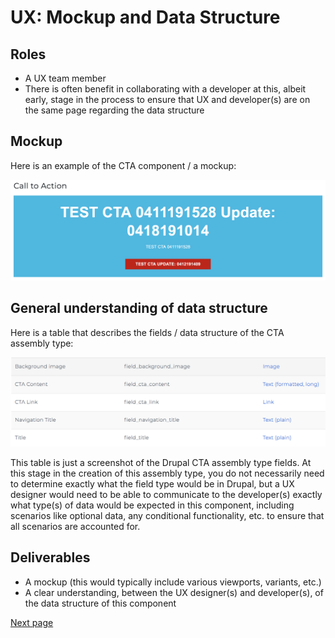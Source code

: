 # UX: Mockup and Data Structure

## Roles

* A UX team member
* There is often benefit in collaborating with a developer at this, albeit early, stage in the process to ensure that UX and developer(s) are on the same page regarding the data structure

## Mockup

Here is an example of the CTA component / a mockup:

![CTA Assembly Type Example](../img/cta-component.png "CTA Assembly Type Example")

## General understanding of data structure

Here is a table that describes the fields / data structure of the CTA assembly type:

![CTA Data Structure](../img/cta-data-structure.png "CTA Data Structure")

This table is just a screenshot of the Drupal CTA assembly type fields. At this stage in the creation of this assembly type, you do not necessarily need to determine exactly what the field type would be in Drupal, but a UX designer would need to be able to communicate to the developer(s) exactly what type(s) of data would be expected in this component, including scenarios like optional data, any conditional functionality, etc. to ensure that all scenarios are accounted for.

## Deliverables

* A mockup (this would typically include various viewports, variants, etc.)
* A clear understanding, between the UX designer(s) and developer(s), of the data structure of this component

[Next page](./1-design-and-fe-component.md)
